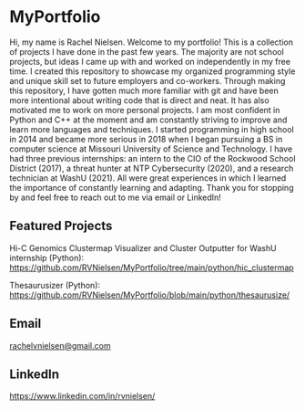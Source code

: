 # MyPortfolio
Hi, my name is Rachel Nielsen. Welcome to my portfolio! This is a collection of projects I have done in the past few years. The majority are not school projects, but ideas I came up with and worked on independently in my free time. I created this repository to showcase my organized programming style and unique skill set to future employers and co-workers. Through making this repository, I have gotten much more familiar with git and have been more intentional about writing code that is direct and neat. It has also motivated me to work on more personal projects. I am most confident in Python and C++ at the moment and am constantly striving to improve and learn more languages and techniques. I started programming in high school in 2014 and became more serious in 2018 when I began pursuing a BS in computer science at Missouri University of Science and Technology. I have had three previous internships: an intern to the CIO of the Rockwood School District (2017), a threat hunter at NTP Cybersecurity (2020), and a research technician at WashU (2021). All were great experiences in which I learned the importance of constantly learning and adapting. Thank you for stopping by and feel free to reach out to me via email or LinkedIn!

## Featured Projects
Hi-C Genomics Clustermap Visualizer and Cluster Outputter for WashU internship (Python): https://github.com/RVNielsen/MyPortfolio/tree/main/python/hic_clustermap

Thesaurusizer (Python): https://github.com/RVNielsen/MyPortfolio/blob/main/python/thesaurusize/

## Email
rachelvnielsen@gmail.com

## LinkedIn
https://www.linkedin.com/in/rvnielsen/
